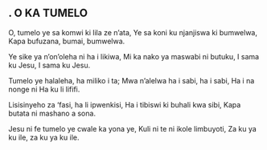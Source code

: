 ## . O KA TUMELO

O, tumelo ye sa komwi ki lila ze n’ata,
Ye sa koni ku njanjiswa ki bumwelwa,
Kapa bufuzana, bumai, bumwelwa.


Ye sike ya n’on’oleha ni ha i likiwa,
Mi ka nako ya maswabi ni butuku,
I sama ku Jesu, I sama ku Jesu.


Tumelo ye halaleha, ha miliko i ta;
Mwa n’alelwa ha i sabi, ha i sabi,
Ha i na nonge ni Ha ku li lififi.


Lisisinyeho za ‘fasi, ha li ipwenkisi,
Ha i tibiswi ki buhali kwa sibi,
Kapa butata ni mashano a sona.


Jesu ni fe tumelo ye cwale ka yona ye,
Kuli ni te ni ikole limbuyoti,
Za ku ya ku ile, za ku ya ku ile.

